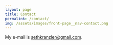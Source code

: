 ```yaml
---
layout: page
title: Contact
permalink: /contact/
img: /assets/images/front-page__nav-contact.png
---
```


My e-mail is [sethkranzler@gmail.com](mailto:sethkranzler@gmail.com).